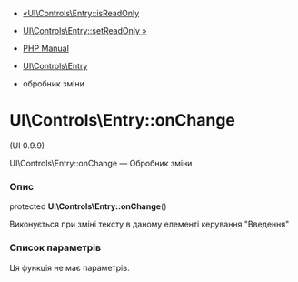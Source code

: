 - [«UI\Controls\Entry::isReadOnly](ui-controls-entry.isreadonly.md)
- [UI\Controls\Entry::setReadOnly
»](ui-controls-entry.setreadonly.md)

- [PHP Manual](index.md)
- [UI\Controls\Entry](class.ui-controls-entry.md)
- обробник зміни

# UI\Controls\Entry::onChange

(UI 0.9.9)

UI\Controls\Entry::onChange — Обробник зміни

### Опис

protected **UI\Controls\Entry::onChange**()

Виконується при зміні тексту в даному елементі керування "Введення"

### Список параметрів

Ця функція не має параметрів.
